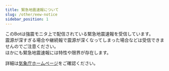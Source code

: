 ```yaml
---
title: 緊急地震速報について
slug: /other/eew-notice
sidebar_position: 1
---
```


このBotは強震モニタ上で配信されている緊急地震速報を受信しています。  
震源が深すぎる場合や継続報で震源が深くなってしまった場合などは受信できませんのでご注意ください。  
ほかにも緊急地震速報には特性や限界が存在します。  

詳細は[気象庁ホームページ](http://www.data.jma.go.jp/svd/eew/data/nc/shikumi/tokusei.html)をご確認ください。